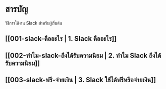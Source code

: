 # สารบัญ

วิธีการใช้งาน Slack สำหรับผู้เริ่มต้น

## [[001-slack-คืออะไร | 1. Slack คืออะไร]]
## [[002-ทำไม-slack-ถึงได้รับความนิยม | 2. ทำไม Slack ถึงได้รับความนิยม]]
## [[003-slack-ฟรี-จ่ายเงิน | 3. Slack ใช้ได้ฟรีหรือจ่ายเงิน]]

